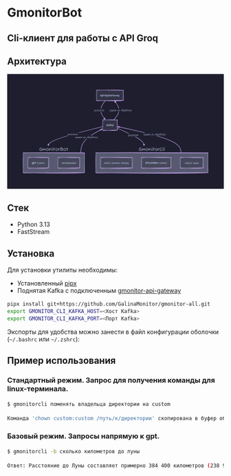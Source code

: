 # GmonitorBot
## Cli-клиент для работы с API Groq

## Архитектура
![alt text](./docs/arch.png)

## Стек
- Python 3.13
- FastStream
## Установка
Для установки утилиты необходимы:
- Установленный [pipx](https://pipx.pypa.io/stable/installation/)
- Поднятая Kafka с подключенным [gmonitor-api-gateway](https://github.com/GalinaMonitor/gmonitor-api-gateway)
```bash
pipx install git+https://github.com/GalinaMonitor/gmonitor-all.git
export GMONITOR_CLI_KAFKA_HOST=<Хост Kafka>
export GMONITOR_CLI_KAFKA_PORT=<Порт Kafka>
```
Экспорты для удобства можно занести в файл конфигурации оболочки (`~/.bashrc` или `~/.zshrc`):

## Пример использования

### Стандартный режим. Запрос для получения команды для linux-терминала.
```bash
$ gmonitorcli поменять владельца директории на custom

Команда 'chown custom:custom /путь/к/директории' скопирована в буфер обмена
```
### Базовый режим. Запросы напрямую к gpt.
```bash
$ gmonitorcli -b сколько километров до луны

Ответ: Расстояние до Луны составляет примерно 384 400 километров (238 900 миль).
```

